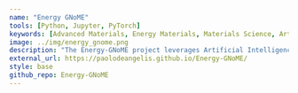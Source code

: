 ```yaml
---
name: "Energy GNoME"
tools: [Python, Jupyter, PyTorch]
keywords: [Advanced Materials, Energy Materials, Materials Science, Artificial Intelligence, Machine Learning, Deep Learning, Computational Chemistry, Dataset, Thermoelectric, Battery, Perovskite]
image: ../img/energy_gnome.png
description: "The Energy-GNoME project leverages Artificial Intelligence to revolutionize materials science, providing a database of over 33,000 promising energy materials identified from 380,000 novel stable crystals. Utilizing Machine Learning and Deep Learning, the project mitigates cross-domain data bias and predicts critical properties for thermoelectric materials, battery cathodes, and perovskites. Energy-GNoME serves as a powerful tool to streamline experimental and computational efforts, advancing discoveries in energy generation, storage, and conversion."
external_url: https://paolodeangelis.github.io/Energy-GNoME/
style: base
github_repo: Energy-GNoME
---
```

